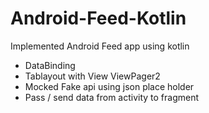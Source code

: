 # Android-Feed-Kotlin

Implemented Android Feed app using kotlin
- DataBinding 
- Tablayout with View ViewPager2
- Mocked Fake api using json place holder
- Pass / send data from activity to fragment
